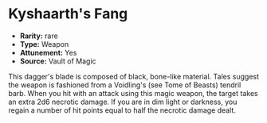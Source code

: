 
# Kyshaarth's Fang

* **Rarity:** rare
* **Type:** Weapon
* **Attunement:** Yes
* **Source:** Vault of Magic


This dagger's blade is composed of black, bone-like material. Tales suggest the weapon is fashioned from a Voidling's (see Tome of Beasts) tendril barb. When you hit with an attack using this magic weapon, the target takes an extra 2d6 necrotic damage. If you are in dim light or darkness, you regain a number of hit points equal to half the necrotic damage dealt.
